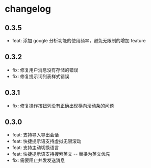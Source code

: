 # changelog

## 0.3.5

- feat: 添加 google 分析功能的使用频率，避免无限制的增加 feature

## 0.3.2

- fix: 修复用户消息没有存储的错误
- fix: 修复提示词列表样式错误

## 0.3.1

- fix: 修复操作按钮列没有正确出现横向滚动条的问题

## 0.3.0

- feat: 支持导入导出会话
- feat: 快捷提示语支持虚拟无限滚动
- feat: 支持主动切换语言
- feat: 快捷提示语支持搜索英文 -- 替换为英文优先
- fix: 需要阻止并发发送消息
